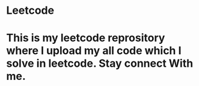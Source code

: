 # Leetcode
# This is my leetcode reprository where I upload my all code which I solve in leetcode. Stay connect With me.
